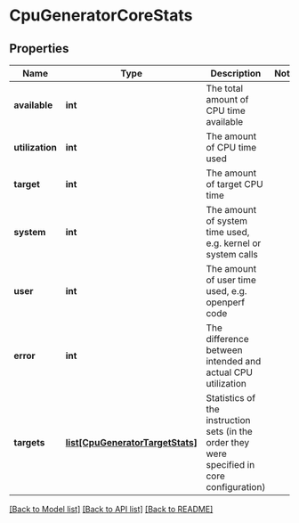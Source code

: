 # CpuGeneratorCoreStats

## Properties
Name | Type | Description | Notes
------------ | ------------- | ------------- | -------------
**available** | **int** | The total amount of CPU time available | 
**utilization** | **int** | The amount of CPU time used | 
**target** | **int** | The amount of target CPU time | 
**system** | **int** | The amount of system time used, e.g. kernel or system calls | 
**user** | **int** | The amount of user time used, e.g. openperf code | 
**error** | **int** | The difference between intended and actual CPU utilization | 
**targets** | [**list[CpuGeneratorTargetStats]**](CpuGeneratorTargetStats.md) | Statistics of the instruction sets (in the order they were specified in core configuration) | 

[[Back to Model list]](../README.md#documentation-for-models) [[Back to API list]](../README.md#documentation-for-api-endpoints) [[Back to README]](../README.md)


